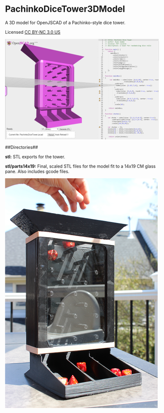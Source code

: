 # PachinkoDiceTower3DModel

A 3D model for OpenJSCAD of a Pachinko-style dice tower.

Licensed [CC BY-NC 3.0 US](https://creativecommons.org/licenses/by-nc/3.0/us/)

![Image of DiceTower](https://raw.githubusercontent.com/ideonexus/PachinkoDiceTower3DModel/master/images/OpenJSCADScreenshot.png)

##Directories##

**stl:** STL exports for the tower.

**stl/parts14x19:** Final, scaled STL files for the model fit to a 14x19 CM glass pane. Also includes gcode files.

![Image of DiceTower](https://raw.githubusercontent.com/ideonexus/PachinkoDiceTower3DModel/master/images/pachinko_dice_tower_prototype_scaled.png)

